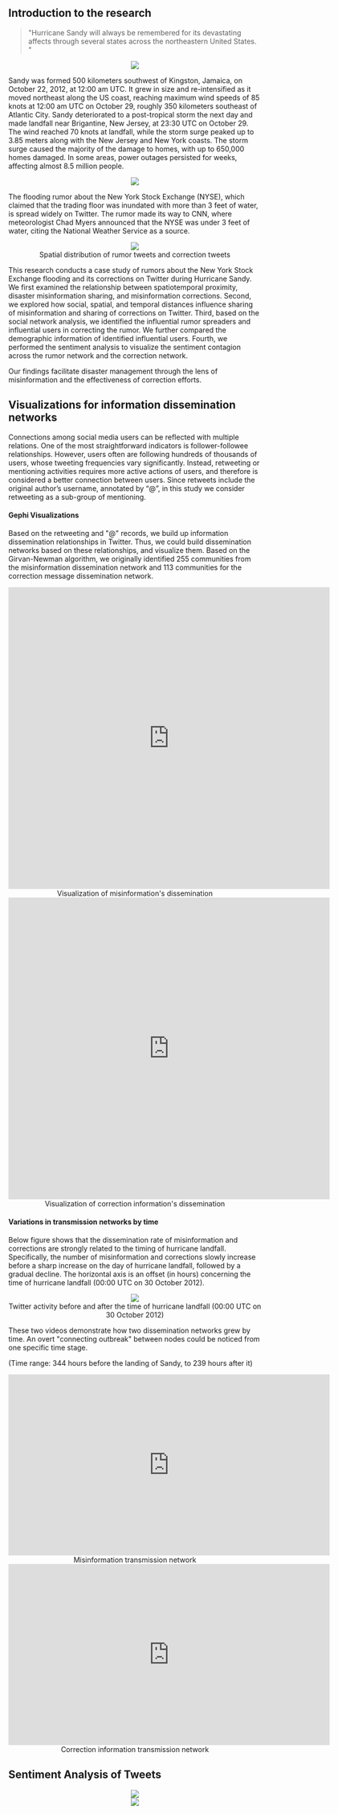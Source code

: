 ## Introduction to the research



> "Hurricane Sandy will always be remembered for its devastating affects through several states across the northeastern United States. "


<div align=center>
<img src="https://www.weather.gov/images/mfl/kml/sandy/hurricane-sandy.jpg" />
</div>



Sandy was formed 500 kilometers southwest of Kingston, Jamaica, on October 22, 2012, at 12:00 am UTC. It grew in size and re-intensified as it moved northeast along the US coast, reaching maximum wind speeds of 85 knots at 12:00 am UTC on October 29, roughly 350 kilometers southeast of Atlantic City. Sandy deteriorated to a post-tropical storm the next day and made landfall near Brigantine, New Jersey, at 23:30 UTC on October 29. The wind reached 70 knots at landfall, while the storm surge peaked up to 3.85 meters along with the New Jersey and New York coasts. The storm surge caused the majority of the damage to homes, with up to 650,000 homes damaged. In some areas, power outages persisted for weeks, affecting almost 8.5 million people.


<div align=center>
<img src="https://i.imgur.com/kh0Wlxl.png" />
</div>



The flooding rumor about the New York Stock Exchange (NYSE), which claimed that the trading floor was inundated with more than 3 feet of water, is spread widely on Twitter. The rumor made its way to CNN, where meteorologist Chad Myers announced that the NYSE was under 3 feet of water, citing the National Weather Service as a source.


<div align=center>
<img src="https://i.imgur.com/MriJs5E.png" />
</div>


<center>Spatial distribution of rumor tweets and correction tweets</center>

This research conducts a case study of rumors about the New York Stock Exchange flooding and its corrections on Twitter during Hurricane Sandy. We first examined the relationship between spatiotemporal proximity, disaster misinformation sharing, and misinformation corrections. Second, we explored how social, spatial, and temporal distances influence sharing of misinformation and sharing of corrections on Twitter. Third, based on the social network analysis, we identified the influential rumor spreaders and influential users in correcting the rumor. We further compared the demographic information of identified influential users. Fourth, we performed the sentiment analysis to visualize the sentiment contagion across the rumor network and the correction network. 

Our findings facilitate disaster management through the lens of misinformation and the effectiveness of correction efforts. 





## Visualizations for information dissemination networks

Connections among social media users can be reflected with multiple relations. One of the most straightforward indicators is follower-followee relationships. However, users often are following hundreds of thousands of users, whose tweeting frequencies vary significantly. Instead, retweeting or mentioning activities requires more active actions of users, and therefore is considered a better connection between users. Since retweets include the original author’s username, annotated by “@”, in this study we consider retweeting as a sub-group of mentioning.



#### Gephi Visualizations 

Based on the retweeting and "@" records, we build up information dissemination relationships in Twitter. Thus, we could build dissemination networks based on these relationships, and visualize them. Based on the Girvan-Newman algorithm, we originally identified 255 communities from the misinformation dissemination network and 113 communities for the correction message dissemination network. 

<iframe width="640" height="600" src="https://yuh2k.github.io/Twitter-Social-Network-Analysis-of-Hurricane-Sandy-/Misinformation%20Network/ " frameborder="0" allow="accelerometer; autoplay; encrypted-media; gyroscope; picture-in-picture" allowfullscreen></iframe>

<center>Visualization of misinformation's dissemination</center>


<iframe width="640" height="600" src="https://yuh2k.github.io/Twitter-Social-Network-Analysis-of-Hurricane-Sandy-/Correction%20Network/" frameborder="0" allow="accelerometer; autoplay; encrypted-media; gyroscope; picture-in-picture" allowfullscreen></iframe>


<center>Visualization of correction information's dissemination</center>



####  Variations in transmission networks by time

Below figure shows that the dissemination rate of misinformation and corrections are strongly related to the timing of hurricane landfall. Specifically, the number of misinformation and corrections slowly increase before a sharp increase on the day of hurricane landfall, followed by a gradual decline. The horizontal axis is an offset (in hours) concerning the time of hurricane landfall (00:00 UTC on 30 October 2012).



<div align=center>
<img src="https://i.imgur.com/0g0reFY.png" />
</div>




<center>Twitter activity before and after the time of hurricane landfall (00:00 UTC on 30 October 2012)</center>



These two videos demonstrate how two dissemination networks grew by time. An overt "connecting outbreak" between nodes could be noticed from one specific time stage. 

(Time range: 344 hours before the landing of Sandy, to 239 hours after it)

<iframe width="640" height="360" src="https://www.youtube.com/embed/Pa_hXfgaumM" title="YouTube video player" frameborder="0" allow="accelerometer; autoplay; clipboard-write; encrypted-media; gyroscope; picture-in-picture" allowfullscreen></iframe>
<center>Misinformation transmission network</center>




<iframe width="640" height="360" src="https://www.youtube.com/embed/z0NFjOD0tSU" title="YouTube video player" frameborder="0" allow="accelerometer; autoplay; clipboard-write; encrypted-media; gyroscope; picture-in-picture" allowfullscreen></iframe>
<center>Correction information transmission network</center>





## Sentiment Analysis of Tweets





<div align=center>
<img src="https://i.imgur.com/74sVLXe.png" />
</div>








<div align=center>
<img src="https://i.imgur.com/5FboM13.png"/>
</div>
